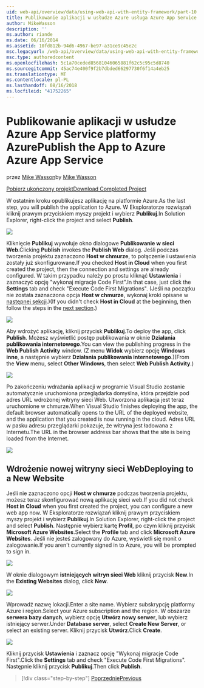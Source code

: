 ```yaml
---
uid: web-api/overview/data/using-web-api-with-entity-framework/part-10
title: Publikowanie aplikacji w usłudze Azure usługa Azure App Service | Dokumentacja firmy Microsoft
author: MikeWasson
description: ''
ms.author: riande
ms.date: 06/16/2014
ms.assetid: 10fd812b-94d6-4967-be97-a31ce9c45e2c
msc.legacyurl: /web-api/overview/data/using-web-api-with-entity-framework/part-10
msc.type: authoredcontent
ms.openlocfilehash: 5c1a70ceded85681046065881f62c5c95c5d8740
ms.sourcegitcommit: 45ac74e400f9f2b7dbded66297730f6f14a4eb25
ms.translationtype: MT
ms.contentlocale: pl-PL
ms.lasthandoff: 08/16/2018
ms.locfileid: "41752265"
---
```

<a name="publish-the-app-to-azure-azure-app-service"></a><span data-ttu-id="dc24a-102">Publikowanie aplikacji w usłudze Azure App Service platformy Azure</span><span class="sxs-lookup"><span data-stu-id="dc24a-102">Publish the App to Azure Azure App Service</span></span>
====================
<span data-ttu-id="dc24a-103">przez [Mike Wasson](https://github.com/MikeWasson)</span><span class="sxs-lookup"><span data-stu-id="dc24a-103">by [Mike Wasson](https://github.com/MikeWasson)</span></span>

[<span data-ttu-id="dc24a-104">Pobierz ukończony projekt</span><span class="sxs-lookup"><span data-stu-id="dc24a-104">Download Completed Project</span></span>](https://github.com/MikeWasson/BookService)

<span data-ttu-id="dc24a-105">W ostatnim kroku opublikujesz aplikację na platformie Azure.</span><span class="sxs-lookup"><span data-stu-id="dc24a-105">As the last step, you will publish the application to Azure.</span></span> <span data-ttu-id="dc24a-106">W Eksploratorze rozwiązań kliknij prawym przyciskiem myszy projekt i wybierz **Publikuj**.</span><span class="sxs-lookup"><span data-stu-id="dc24a-106">In Solution Explorer, right-click the project and select **Publish**.</span></span>

![](part-10/_static/image1.png)

<span data-ttu-id="dc24a-107">Kliknięcie **Publikuj** wywołuje okno dialogowe **Publikowanie w sieci Web**.</span><span class="sxs-lookup"><span data-stu-id="dc24a-107">Clicking **Publish** invokes the **Publish Web** dialog.</span></span> <span data-ttu-id="dc24a-108">Jeśli podczas tworzenia projektu zaznaczono **Host w chmurze**, to połączenie i ustawienia zostały już skonfigurowane.</span><span class="sxs-lookup"><span data-stu-id="dc24a-108">If you checked **Host in Cloud** when you first created the project, then the connection and settings are already configured.</span></span> <span data-ttu-id="dc24a-109">W takim przypadku należy po prostu kliknąć **Ustawienia** i zaznaczyć opcję &quot;wykonaj migracje Code First&quot;.</span><span class="sxs-lookup"><span data-stu-id="dc24a-109">In that case, just click the **Settings** tab and check &quot;Execute Code First Migrations&quot;.</span></span> <span data-ttu-id="dc24a-110">(Jeśli na początku nie została zaznaczona opcja **Host w chmurze**, wykonaj kroki opisane w [następnej sekcji](#new-website).)</span><span class="sxs-lookup"><span data-stu-id="dc24a-110">(If you didn't check **Host in Cloud** at the beginning, then follow the steps in the [next section](#new-website).)</span></span>

[![](part-10/_static/image3.png)](part-10/_static/image2.png)

<span data-ttu-id="dc24a-111">Aby wdrożyć aplikację, kliknij przycisk **Publikuj**.</span><span class="sxs-lookup"><span data-stu-id="dc24a-111">To deploy the app, click **Publish**.</span></span> <span data-ttu-id="dc24a-112">Możesz wyświetlić postęp publikowania w oknie **Działania publikowania internetowego**.</span><span class="sxs-lookup"><span data-stu-id="dc24a-112">You can view the publishing progress in the **Web Publish Activity** window.</span></span> <span data-ttu-id="dc24a-113">(Z menu **Widok** wybierz opcję **Windows inne**, a następnie wybierz **Działania publikowania internetowego**.)</span><span class="sxs-lookup"><span data-stu-id="dc24a-113">(From the **View** menu, select **Other Windows**, then select **Web Publish Activity**.)</span></span>

![](part-10/_static/image4.png)

<span data-ttu-id="dc24a-114">Po zakończeniu wdrażania aplikacji w programie Visual Studio zostanie automatycznie uruchomiona przeglądarka domyślna, która przejdzie pod adres URL wdrożonej witryny sieci Web. Utworzona aplikacja jest teraz uruchomione w chmurze.</span><span class="sxs-lookup"><span data-stu-id="dc24a-114">When Visual Studio finishes deploying the app, the default browser automatically opens to the URL of the deployed website, and the application that you created is now running in the cloud.</span></span> <span data-ttu-id="dc24a-115">Adres URL w pasku adresu przeglądarki pokazuje, że witryna jest ładowana z Internetu.</span><span class="sxs-lookup"><span data-stu-id="dc24a-115">The URL in the browser address bar shows that the site is being loaded from the Internet.</span></span>

[![](part-10/_static/image6.png)](part-10/_static/image5.png)

<a id="new-website"></a>
## <a name="deploying-to-a-new-website"></a><span data-ttu-id="dc24a-116">Wdrożenie nowej witryny sieci Web</span><span class="sxs-lookup"><span data-stu-id="dc24a-116">Deploying to a New Website</span></span>

<span data-ttu-id="dc24a-117">Jeśli nie zaznaczono opcji **Host w chmurze** podczas tworzenia projektu, możesz teraz skonfigurować nową aplikację sieci web.</span><span class="sxs-lookup"><span data-stu-id="dc24a-117">If you did not check **Host in Cloud** when you first created the project, you can configure a new web app now.</span></span> <span data-ttu-id="dc24a-118">W Eksploratorze rozwiązań kliknij prawym przyciskiem myszy projekt i wybierz **Publikuj**.</span><span class="sxs-lookup"><span data-stu-id="dc24a-118">In Solution Explorer, right-click the project and select **Publish**.</span></span> <span data-ttu-id="dc24a-119">Następnie wybierz kartę **Profil**, po czym kliknij przycisk **Microsoft Azure Websites**.</span><span class="sxs-lookup"><span data-stu-id="dc24a-119">Select the **Profile** tab and click **Microsoft Azure Websites**.</span></span> <span data-ttu-id="dc24a-120">Jeśli nie jesteś zalogowany do Azure, wyświetli się monit o zalogowanie.</span><span class="sxs-lookup"><span data-stu-id="dc24a-120">If you aren't currently signed in to Azure, you will be prompted to sign in.</span></span>

[![](part-10/_static/image8.png)](part-10/_static/image7.png)

<span data-ttu-id="dc24a-121">W oknie dialogowym **istniejących witryn sieci Web** kliknij przycisk **New**.</span><span class="sxs-lookup"><span data-stu-id="dc24a-121">In the **Existing Websites** dialog, click **New**.</span></span>

![](part-10/_static/image9.png)

<span data-ttu-id="dc24a-122">Wprowadź nazwę lokacji.</span><span class="sxs-lookup"><span data-stu-id="dc24a-122">Enter a site name.</span></span> <span data-ttu-id="dc24a-123">Wybierz subskrypcję platformy Azure i region.</span><span class="sxs-lookup"><span data-stu-id="dc24a-123">Select your Azure subscription and the region.</span></span> <span data-ttu-id="dc24a-124">W obszarze **serwera bazy danych**, wybierz opcję **Utwórz nowy serwer**, lub wybierz istniejący serwer.</span><span class="sxs-lookup"><span data-stu-id="dc24a-124">Under **Database server**, select **Create New Server**, or select an existing server.</span></span> <span data-ttu-id="dc24a-125">Kliknij przycisk **Utwórz**.</span><span class="sxs-lookup"><span data-stu-id="dc24a-125">Click **Create**.</span></span>

[![](part-10/_static/image11.png)](part-10/_static/image10.png)

<span data-ttu-id="dc24a-126">Kliknij przycisk **Ustawienia** i zaznacz opcję &quot;Wykonaj migracje Code First&quot;.</span><span class="sxs-lookup"><span data-stu-id="dc24a-126">Click the **Settings** tab and check &quot;Execute Code First Migrations&quot;.</span></span> <span data-ttu-id="dc24a-127">Następnie kliknij przycisk **Publikuj**.</span><span class="sxs-lookup"><span data-stu-id="dc24a-127">Then click **Publish**.</span></span>

> [!div class="step-by-step"]
> [<span data-ttu-id="dc24a-128">Poprzednie</span><span class="sxs-lookup"><span data-stu-id="dc24a-128">Previous</span></span>](part-9.md)
